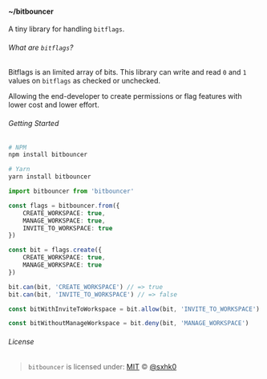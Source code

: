 #### ~/bitbouncer

A tiny library for handling `bitflags`.

###### What are `bitflags`?

Bitflags is an limited array of bits. This library can write and read `0` and `1` values on `bitflags` as checked or unchecked.

Allowing the end-developer to create permissions or flag features with lower cost and lower effort.

###### Getting Started

```sh
# NPM
npm install bitbouncer

# Yarn
yarn install bitbouncer
```

```ts
import bitbouncer from 'bitbouncer'

const flags = bitbouncer.from({
    CREATE_WORKSPACE: true,
    MANAGE_WORKSPACE: true,
    INVITE_TO_WORKSPACE: true
})

const bit = flags.create({
    CREATE_WORKSPACE: true,
    MANAGE_WORKSPACE: true
})

bit.can(bit, 'CREATE_WORKSPACE') // => true
bit.can(bit, 'INVITE_TO_WORKSPACE') // => false

const bitWithInviteToWorkspace = bit.allow(bit, 'INVITE_TO_WORKSPACE')

const bitWithoutManageWorkspace = bit.deny(bit, 'MANAGE_WORKSPACE')
```

###### License

> `bitbouncer` is licensed under:
> [MIT](/LICENSE) &copy; [@sxhk0](https://github.com/sxhk0/)
